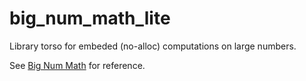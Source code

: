# big_num_math_lite

Library torso for embeded (no-alloc) computations on large numbers.

See [Big Num Math](https://github.com/bravequickcleverfibreyarn/big_num_math) for reference.
